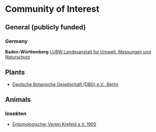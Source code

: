 <!-- TITLE: Community Of Interest -->
<!-- SUBTITLE: A quick summary of Community Of Interest -->
# Community of Interest
## General (publicly funded)
### Germany
**Baden-Württemberg**
[LUBW Landesanstalt für Umwelt, Messungen und Naturschutz](https://www.lubw.baden-wuerttemberg.de)
## Plants
* [Deutsche Botanische Gesellschaft (DBG) e.V., Berlin](https://www.deutsche-botanische-gesellschaft.de)
## Animals
### Insekten
* [Entomologischer Verein Krefeld e.V. 1905](http://www.entomologica.org/)